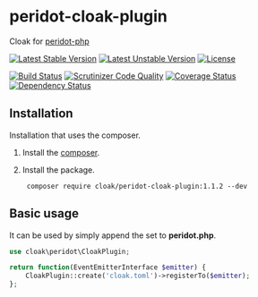 peridot-cloak-plugin
==========================

Cloak for [peridot-php](http://peridot-php.github.io/)

[![Latest Stable Version](https://poser.pugx.org/cloak/peridot-cloak-plugin/v/stable.svg)](https://packagist.org/packages/cloak/peridot-cloak-plugin)
[![Latest Unstable Version](https://poser.pugx.org/cloak/peridot-cloak-plugin/v/unstable.svg)](https://packagist.org/packages/cloak/peridot-cloak-plugin) [![License](https://poser.pugx.org/cloak/peridot-cloak-plugin/license.svg)](https://packagist.org/packages/cloak/peridot-cloak-plugin)

[![Build Status](https://travis-ci.org/cloak-php/peridot-cloak-plugin.svg?branch=master)](https://travis-ci.org/cloak-php/peridot-cloak-plugin)
[![Scrutinizer Code Quality](https://scrutinizer-ci.com/g/cloak-php/peridot-cloak-plugin/badges/quality-score.png?b=master)](https://scrutinizer-ci.com/g/cloak-php/peridot-cloak-plugin/?branch=master)
[![Coverage Status](https://coveralls.io/repos/cloak-php/peridot-cloak-plugin/badge.png?branch=master)](https://coveralls.io/r/cloak-php/peridot-cloak-plugin?branch=master)
[![Dependency Status](https://www.versioneye.com/user/projects/5513fe99df7e7b09ef000515/badge.svg?style=flat)](https://www.versioneye.com/user/projects/5513fe99df7e7b09ef000515)


Installation
------------------

Installation that uses the composer.

1. Install the [composer](https://getcomposer.org/).
2. Install the package.

		composer require cloak/peridot-cloak-plugin:1.1.2 --dev


Basic usage
------------------

It can be used by simply append the set to **peridot.php**.

```php
use cloak\peridot\CloakPlugin;

return function(EventEmitterInterface $emitter) {
    CloakPlugin::create('cloak.toml')->registerTo($emitter);
};
```
